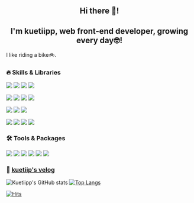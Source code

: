 ## <div align='center'>Hi there 👋!</div> 
## <div align='center'>I'm kuetiipp, web front-end developer, growing every day🤓!</div>

I like riding a bike🚲.


### 🔥 Skills & Libraries

<a href="https://www.typescriptlang.org/" target="_blank"><img src="https://img.shields.io/badge/typescript-3178c6?style=for-the-badge&logo=Typescript&logoColor=white"/></a>
<a href="https://developer.mozilla.org/ko/docs/Web/JavaScript" target="_blank"><img src="https://img.shields.io/badge/Javascript-F7DF1E?style=for-the-badge&logo=javascript&logoColor=black"/></a>
<a href="https://developer.mozilla.org/ko/docs/Glossary/HTML5" target="_blank"><img src="https://img.shields.io/badge/HTML5-E34F26?style=for-the-badge&logo=HTML5&logoColor=white"/></a>
<a href="https://developer.mozilla.org/ko/docs/Web/CSS" target="_blank"><img src="https://img.shields.io/badge/CSS3-1572B6?style=for-the-badge&logo=CSS3&logoColor=white"/></a>

<a href="https://ko.legacy.reactjs.org/" target="_blank"><img src="https://img.shields.io/badge/react-61DAFB?style=for-the-badge&logo=React&logoColor=black"/></a>
<a href="https://nextjs.org/" target="_blank"><img src="https://img.shields.io/badge/Next.js-000000?style=for-the-badge&logo=Next.js&logoColor=white"/></a>
<a href="https://recoiljs.org/ko/" target="_blank"><img src="https://img.shields.io/badge/Recoil-3578E5?style=for-the-badge&logo=Recoil&logoColor=white"/></a>
<a href="https://tanstack.com/query/v4/docs/framework/react/overview" target="_blank"><img src="https://img.shields.io/badge/React Query-FF4154?style=for-the-badge&logo=React Query&logoColor=white"/></a>


<a href="https://tailwindcss.com/" target="_blank"><img src="https://img.shields.io/badge/Tailwind CSS-06B6D4?style=for-the-badge&logo=Tailwind CSS&logoColor=white"/></a>
<a href="https://styled-components.com/" target="_blank"><img src="https://img.shields.io/badge/Styled Components-DB7093?style=for-the-badge&logo=styledcomponents&logoColor=white"/></a>
<a href="https://axios-http.com/kr/docs/intro" target="_blank"><img src="https://img.shields.io/badge/Axios-5A29E4?style=for-the-badge&logo=axios&logoColor=white"/></a>

<a href="https://aws.amazon.com/ko/free/?gclid=Cj0KCQjwlZixBhCoARIsAIC745CGzRGG7j4oeslHzs0KswP602pYh2EvaFOlHGeuqY-2H6H5DLwz6cUaAjnuEALw_wcB&trk=2e777eb1-7c1a-4acc-ae47-724e1cd50096&sc_channel=ps&ef_id=Cj0KCQjwlZixBhCoARIsAIC745CGzRGG7j4oeslHzs0KswP602pYh2EvaFOlHGeuqY-2H6H5DLwz6cUaAjnuEALw_wcB:G:s&s_kwcid=AL!4422!3!444218215904!e!!g!!aws!10287751092!99328587341&all-free-tier.sort-by=item.additionalFields.SortRank&all-free-tier.sort-order=asc&awsf.Free%20Tier%20Types=*all&awsf.Free%20Tier%20Categories=*all" target="_blank"><img src="https://img.shields.io/badge/Amazon AWS-232F3E?style=for-the-badge&logo=Amazon AWS&logoColor=white"/></a>
<a href="https://supabase.com/" target="_blank"><img src="https://img.shields.io/badge/SupaBase-3FCF8E?style=for-the-badge&logo=SupaBase&logoColor=white"/></a>
<a href="https://www.netlify.com/" target="_blank"><img src="https://img.shields.io/badge/Netlify-00C7B7?style=for-the-badge&logo=Netlify&logoColor=white"/></a>
<a href="https://vercel.com/" target="_blank"><img src="https://img.shields.io/badge/vercel-000000?style=for-the-badge&logo=Vercel&logoColor=white"/></a>



### 🛠️ Tools & Packages

<a href="https://code.visualstudio.com/" target="_blank"><img src="https://img.shields.io/badge/Visual Studio Code-007ACC?style=for-the-badge&logo=Visual Studio Code&logoColor=white"/></a>
<a href="https://github.com/" target="_blank"><img src="https://img.shields.io/badge/GitHub-181717?style=for-the-badge&logo=GitHub&logoColor=white"/></a>
<a href="https://eslint.org/" target="_blank"><img src="https://img.shields.io/badge/ESLint-4B32C3?style=for-the-badge&logo=ESLint&logoColor=white"/></a>
<a href="https://prettier.io/" target="_blank"><img src="https://img.shields.io/badge/Prettier-F7B93E?style=for-the-badge&logo=Prettier&logoColor=black"/></a>
<a href="https://www.figma.com/" target="_blank"><img src="https://img.shields.io/badge/Figma-F24E1E?style=for-the-badge&logo=figma&logoColor=white"/></a>
<a href="https://www.npmjs.com/" target="_blank"><img src="https://img.shields.io/badge/npm-CB3837?style=for-the-badge&logo=npm&logoColor=white"/></a>

### 📝 [kuetiip's velog](https://velog.io/@kuetiipp/posts)


![Kuetiipp's GitHub stats](https://github-readme-stats.vercel.app/api?username=kuetiipp&show_icons=true&theme=calm_pink)  [![Top Langs](https://github-readme-stats.vercel.app/api/top-langs/?username=kuetiipp&layout=compact)](https://github.com/kuetiipp/github-readme-stats) 

[![Hits](https://hits.seeyoufarm.com/api/count/incr/badge.svg?url=https%3A%2F%2Fgithub.com%2Fkuetiipp&count_bg=%23FFAC00&title_bg=%23555555&icon=keybase.svg&icon_color=%23E7E7E7&title=hits&edge_flat=false)](https://hits.seeyoufarm.com)






<!--
**kuetiipp/kuetiipp** is a ✨ _special_ ✨ repository because its `README.md` (this file) appears on your GitHub profile.

Here are some ideas to get you started:

- 🔭 I’m currently working on ...
- 🌱 I’m currently learning ...
- 👯 I’m looking to collaborate on ...
- 🤔 I’m looking for help with ...
- 💬 Ask me about ...
- 📫 How to reach me: ...
- 😄 Pronouns: ...
- ⚡ Fun fact: ...
-->

